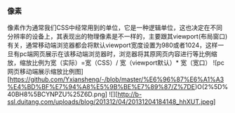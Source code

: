 ### 像素
像素作为通常我们CSS中经常用到的单位，它是一种逻辑单位，这也决定在不同分辨率的设备上，其表现出的物理像素是不一样的，主要跟其viewport(布局窗口)有关，通常移动端浏览器都会将默认viewport宽度设置为980或者1024，这样一旦有pc端网页展示在该移动端浏览器时，浏览器将其原网页内容进行等比例缩放，缩放比例为宽（实际）=宽（CSS）/ 宽（viewport默认）* 宽（宽口）
![pc网页移动端展示缩放比例图][https://github.com/Yxiansheng/-/blob/master/%E6%96%87%E6%A1%A3%E4%BD%BF%E7%94%A8%E5%9B%BE%E7%89%87/Z%7DE)O(2%5D%40BH8%5BCYNPZU%25Z6D.png]
![][http://b-ssl.duitang.com/uploads/blog/201312/04/20131204184148_hhXUT.jpeg]

